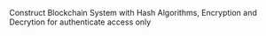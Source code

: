 Construct Blockchain System with Hash Algorithms, Encryption and Decrytion for authenticate access only
